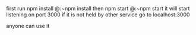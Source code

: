 first run npm install 
@:~npm install
then npm start 
@:~npm start 
it will start listening on port 3000 if it is not held by other service 
go to localhost:3000

anyone can use it 
